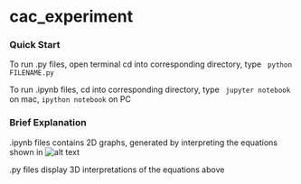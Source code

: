 # cac_experiment

### Quick Start
To run .py files, open terminal cd into corresponding directory, type ``` python FILENAME.py```

To run .ipynb files, cd into corresponding directory, type
``` jupyter notebook``` on mac, ```ipython notebook``` on PC

### Brief Explanation
.ipynb files contains 2D graphs, generated by interpreting the equations shown in ![alt text](./MohammadInstructionImage.png "Logo Title Text 1")

.py files display 3D interpretations of the equations above
